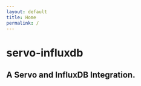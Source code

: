 ```yaml
---
layout: default
title: Home
permalink: /
---
```

# servo-influxdb

## A Servo and InfluxDB Integration.



